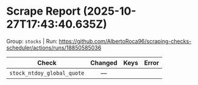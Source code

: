 # Scrape Report (2025-10-27T17:43:40.635Z)

Group: `stocks`  |  Run: https://github.com/AlbertoRoca96/scraping-checks-scheduler/actions/runs/18850585036

| Check | Changed | Keys | Error |
|---|:---:|:--|:--|
| `stock_ntdoy_global_quote` | — |  |  |
